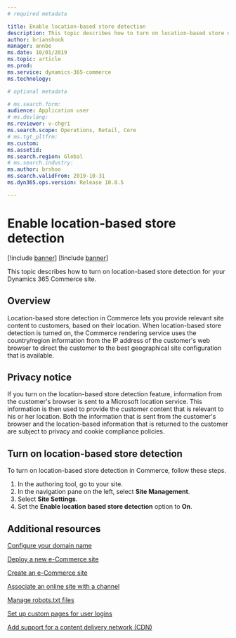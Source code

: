 ```yaml
---
# required metadata

title: Enable location-based store detection
description: This topic describes how to turn on location-based store detection for your Dynamics 365 Commerce site.
author: brianshook
manager: annbe
ms.date: 10/01/2019
ms.topic: article
ms.prod: 
ms.service: dynamics-365-commerce
ms.technology: 

# optional metadata

# ms.search.form: 
audience: Application user
# ms.devlang: 
ms.reviewer: v-chgri
ms.search.scope: Operations, Retail, Core
# ms.tgt_pltfrm: 
ms.custom: 
ms.assetid: 
ms.search.region: Global
# ms.search.industry: 
ms.author: brshoo
ms.search.validFrom: 2019-10-31
ms.dyn365.ops.version: Release 10.0.5

---
```

# Enable location-based store detection

[!include [banner](includes/preview-banner.md)]
[!include [banner](includes/banner.md)]

This topic describes how to turn on location-based store detection for your Dynamics 365 Commerce site.

## Overview

Location-based store detection in Commerce lets you provide relevant site content to customers, based on their location. When location-based store detection is turned on, the Commerce rendering service uses the country/region information from the IP address of the customer's web browser to direct the customer to the best geographical site configuration that is available.

## Privacy notice

If you turn on the location-based store detection feature, information from the customer's browser is sent to a Microsoft location service. This information is then used to provide the customer content that is relevant to his or her location. Both the information that is sent from the customer's browser and the location-based information that is returned to the customer are subject to privacy and cookie compliance policies.

## Turn on location-based store detection

To turn on location-based store detection in Commerce, follow these steps.

1. In the authoring tool, go to your site.
1. In the navigation pane on the left, select **Site Management**.
1. Select **Site Settings**.
1. Set the **Enable location based store detection** option to **On**.

## Additional resources

[Configure your domain name](configure-your-domain-name.md)

[Deploy a new e-Commerce site](deploy-ecommerce-site.md)

[Create an e-Commerce site](create-ecommerce-site.md)

[Associate an online site with a channel](associate-site-online-store.md)

[Manage robots.txt files](manage-robots-txt-files.md)

[Set up custom pages for user logins](custom-pages-user-logins.md)

[Add support for a content delivery network (CDN)](add-cdn-support.md)
